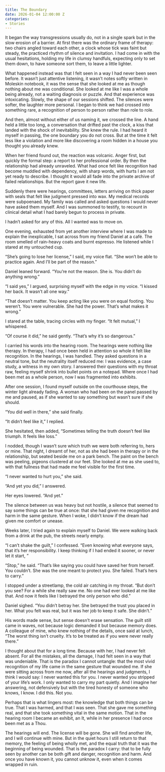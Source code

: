 ```yaml
---
title: The Boundary
date: 2026-01-04 12:00:00 Z
categories:
- Stories
---
```

It began the way transgressions usually do, not in a single spark but in the slow erosion of a barrier. At first there was the ordinary frame of therapy: two chairs angled toward each other, a clock whose tick was faint but steady, the practiced rhythm of silence and invitation. I had come in with the usual hesitations, holding my life in clumsy handfuls, expecting only to set them down, to have someone sort them, to leave a little lighter.

What happened instead was that I felt seen in a way I had never been seen before. It wasn’t just attentive listening, it wasn’t notes softly written in Moleskin notebook, it was the sense that she looked at me as though nothing about me was conditional. She looked at me like I was a whole being already, not a waiting diagnosis or puzzle. And that experience was intoxicating. Slowly, the shape of our sessions shifted. The silences were softer, the laughter more personal. I began to think we had crossed into something rare, a recognition of person to person rather than role to role.

And then, almost without either of us naming it, we crossed the line. A hand held a little too long, a conversation that drifted past the clock, a kiss that landed with the shock of inevitability. She knew the rule. I had heard it myself in passing, the one boundary you do not cross. But at the time it felt less like a violation and more like discovering a room hidden in a house you thought you already knew.

When her friend found out, the reaction was volcanic. Anger first, but quickly the formal step: a report to her professional order. By then the relationship had already unraveled. What had once felt like recognition had become muddled with dependency, with sharp words, with hurts I am not yet ready to describe. I thought it would all fade into the private archive of failed relationships. But the report gave it new life.

Suddenly there were hearings, committees, letters arriving on thick paper with seals that felt like judgment pressed into wax. My medical records were subpoenaed. My family was called and asked questions I would never have asked them myself. And I was summoned to testify, to recount in clinical detail what I had barely begun to process in private.

I hadn’t asked for any of this. All I wanted was to move on.

One evening, exhausted from yet another interview where I was made to explain the inexplicable, I sat across from my friend Daniel at a café. The room smelled of rain-heavy coats and burnt espresso. He listened while I stared at my untouched cup.

“She’s going to lose her license,” I said, my voice flat. “She won’t be able to practice again. And I’ll be part of the reason.”

Daniel leaned forward. “You’re not the reason. She is. You didn’t do anything wrong.”

“I said yes,” I argued, surprising myself with the edge in my voice. “I kissed her back. It wasn’t all one way.”

“That doesn’t matter. You keep acting like you were on equal footing. You weren’t. You were vulnerable. She had the power. That’s what makes it wrong.”

I stared at the table, tracing circles with my finger. “It felt mutual,” I whispered.

“Of course it did,” he said gently. “That’s why it’s so dangerous.”

I carried his words into the hearing room. The hearings were nothing like therapy. In therapy, I had once been held in attention so whole it felt like recognition. In the hearings, I was handled. They asked questions in a neutral tone, but the neutrality itself reduced me: I was evidence, a case study, a witness in my own story. I answered their questions with my throat raw, feeling myself shrink into bullet points on a notepad. Where once I had been met as a whole person, now I was fragmented into exhibits.

After one session, I found myself outside on the courthouse steps, the winter light already fading. A woman who had been on the panel passed by me and paused, as if she wanted to say something but wasn’t sure if she should.

“You did well in there,” she said finally.

“It didn’t feel like it,” I replied.

She hesitated, then added, “Sometimes telling the truth doesn’t feel like triumph. It feels like loss.”

I nodded, though I wasn’t sure which truth we were both referring to, hers or mine. That night, I dreamt of her, not as she had been in therapy or in the relationship, but seated beside me on a park bench. The paint on the bench was peeling, pigeons clustered at our feet. She looked at me as she used to, with that fullness that had made me feel visible for the first time.

“I never wanted to hurt you,” she said.

“And yet you did,” I answered.

Her eyes lowered. “And yet.”

The silence between us was heavy but not hostile, a silence that seemed to say some things can be true at once: that she had given me recognition and harm in the same gesture. When I woke, I didn’t know if the dream had given me comfort or unease.

Weeks later, I tried again to explain myself to Daniel. We were walking back from a drink at the pub, the streets nearly empty.

“I can’t shake the guilt,” I confessed. “Even knowing what everyone says, that it’s her responsibility. I keep thinking if I had ended it sooner, or never let it start, ”

“Stop,” he said. “That’s like saying you could have saved her from herself. You couldn’t. She was the one meant to protect you. She failed. That’s hers to carry.”

I stopped under a streetlamp, the cold air catching in my throat. “But don’t you see? For a while she really saw me. No one had ever looked at me like that. And now it feels like I betrayed the only person who did.”

Daniel sighed. “You didn’t betray her. She betrayed the trust you placed in her. What you felt was real, but it was her job to keep it safe. She didn’t.”

His words made sense, but sense doesn’t erase sensation. The guilt still came in waves, not because logic demanded it but because memory does. A colleague of mine, who knew nothing of the details, once said at lunch, “The worst thing isn’t cruelty. It’s to be treated as if you were never really there.”

I thought about that for a long time. Because with her, I had never felt absent. For all the mistakes, all the damage, I had felt seen in a way that was undeniable. That is the paradox I cannot untangle: that the most vivid recognition of my life came in the same gesture that wounded me. If she were sitting across from me now, after all the hearings and judgments, I think I would say: I never wanted this for you. I never wanted you stripped of your life’s work. I only wanted to carry my part quietly. And I imagine her answering, not defensively but with the tired honesty of someone who knows, I know. I did this. Not you.

Perhaps that is what lingers most: the knowledge that both things can be true. That I was harmed, and that I was seen. That she gave me something real, and that she took something vital in the same motion. That in the hearing room I became an exhibit, an It, while in her presence I had once been met as a Thou.

The hearings will end. The license will be gone. She will find another life, and I will continue with mine. But in the quiet hours I still return to that memory, the feeling of being wholly met, and the equal truth that it was the beginning of being wounded. That is the paradox I carry: that to be fully seen by another can be both gift and danger, recognition and harm. And once you have known it, you cannot unknow it, even when it comes wrapped in ruin.